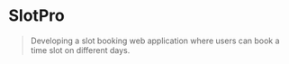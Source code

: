 # SlotPro

> Developing a slot booking web application where users can book a time slot on different days.
